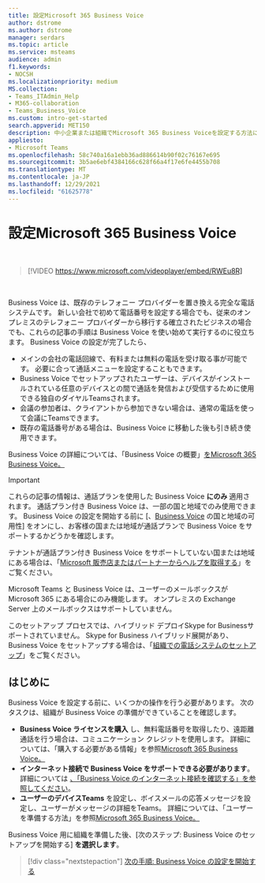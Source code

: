 ```yaml
---
title: 設定Microsoft 365 Business Voice
author: dstrome
ms.author: dstrome
manager: serdars
ms.topic: article
ms.service: msteams
audience: admin
f1.keywords:
- NOCSH
ms.localizationpriority: medium
MS.collection:
- Teams_ITAdmin_Help
- M365-collaboration
- Teams_Business_Voice
ms.custom: intro-get-started
search.appverid: MET150
description: 中小企業または組織でMicrosoft 365 Business Voiceを設定する方法について学習します。
appliesto:
- Microsoft Teams
ms.openlocfilehash: 58c740a16a1ebb36ad886614b90f02c76167e695
ms.sourcegitcommit: 3b5ae6ebf4384166c628f66a4f17e6fe4455b708
ms.translationtype: MT
ms.contentlocale: ja-JP
ms.lasthandoff: 12/29/2021
ms.locfileid: "61625778"
---
```

# <a name="set-up-microsoft-365-business-voice"></a>設定Microsoft 365 Business Voice

</br>

> [!VIDEO https://www.microsoft.com/videoplayer/embed/RWEu8R]  

</br>

Business Voice は、既存のテレフォニー プロバイダーを置き換える完全な電話システムです。 新しい会社で初めて電話番号を設定する場合でも、従来のオンプレミスのテレフォニー プロバイダーから移行する確立されたビジネスの場合でも、これらの記事の手順は Business Voice を使い始めて実行するのに役立ちます。 Business Voice の設定が完了したら、

* メインの会社の電話回線で、有料または無料の電話を受け取る事が可能です。 必要に合って通話メニューを設定することもできます。
* Business Voice でセットアップされたユーザーは、デバイスがインストールされている任意のデバイスとの間で通話を発信および受信するために使用できる独自のダイヤルTeamsされます。
* 会議の参加者は、クライアントから参加できない場合は、通常の電話を使って会議にTeamsできます。
* 既存の電話番号がある場合は、Business Voice に移動した後も引き続き使用できます。

Business Voice の詳細については、「Business Voice の概要」[をMicrosoft 365 Business Voice。](whats-business-voice.md)

> [!IMPORTANT]
> これらの記事の情報は、通話プランを使用した Business Voice **にのみ** 適用されます。 通話プラン付き Business Voice は、一部の国と地域でのみ使用できます。 Business Voice の設定を開始する前に [、[Business Voice](country-region-availability.md) の国と地域の可用性] をオンにし、お客様の国または地域が通話プランで Business Voice をサポートするかどうかを確認します。
>
> テナントが通話プラン付き Business Voice をサポートしていない国または地域にある場合は、「[Microsoft 販売店またはパートナーからヘルプを取得する](reseller-partner-support.md)」をご覧ください。
>
> Microsoft Teams と Business Voice は、ユーザーのメールボックスが Microsoft 365 にある場合にのみ機能します。  オンプレミスの Exchange Server 上のメールボックスはサポートしていません。
>
> このセットアップ プロセスでは、ハイブリッド デプロイSkype for Businessサポートされていません。 Skype for Business ハイブリッド展開があり、Business Voice をセットアップする場合は、「[組織での電話システムのセットアップ](../setting-up-your-phone-system.md)」をご覧ください。

## <a name="before-you-begin"></a>はじめに

Business Voice を設定する前に、いくつかの操作を行う必要があります。 次のタスクは、組織が Business Voice の準備ができていることを確認します。

* **Business Voice ライセンスを購入** し、無料電話番号を取得したり、遠距離通話を行う場合は、コミュニケーション クレジットを使用します。 詳細については、「購入する必要がある情報」を参照[Microsoft 365 Business Voice。](what-to-buy.md)
* **インターネット接続で Business Voice をサポートできる必要があります**。 詳細については [、「Business Voice のインターネット接続を確認する」を参照してください](get-ready-internet.md)。
* **ユーザーのデバイスTeams** を設定し、ボイスメールの応答メッセージを設定し、ユーザーがメッセージの詳細をTeams。 詳細については、「ユーザーを準備する方法」を参照[Microsoft 365 Business Voice。](prepare-users.md)

Business Voice 用に組織を準備した後、[次のステップ: Business Voice のセットアップを開始する] **を選択します**。

> [!div class="nextstepaction"]
> [次の手順: Business Voice の設定を開始する](set-up-emergency-locations.md)
